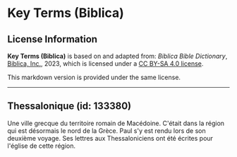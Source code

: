 # Key Terms (Biblica)

## License Information

**Key Terms (Biblica)** is based on and adapted from: _Biblica Bible Dictionary_, [Biblica, Inc.](https://www.biblica.com/), 2023, which is licensed under a [CC BY-SA 4.0 license](https://creativecommons.org/licenses/by-sa/4.0/legalcode.en).

This markdown version is provided under the same license.



--------------------------------

## Thessalonique (id: 133380)

Une ville grecque du territoire romain de Macédoine. C'était dans la région qui est désormais le nord de la Grèce. Paul s'y est rendu lors de son deuxième voyage. Ses lettres aux Thessaloniciens ont été écrites pour l'église de cette région.


